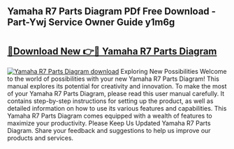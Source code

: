 ## Yamaha R7 Parts Diagram PDf Free Download - Part-Ywj Service Owner Guide y1m6g

# <h2><a href="http://dfm8lcw.blite.top/?on=Yamaha+R7+Parts+Diagram">🔗Download New 👉🔴 Yamaha R7 Parts Diagram</a></h2>

[![Yamaha R7 Parts Diagram download](https://i.imgur.com/lujVjoI.png)](http://dfm8lcw.blite.top/?on=Yamaha+R7+Parts+Diagram)
Exploring New Possibilities Welcome to the world of possibilities with your new Yamaha R7 Parts Diagram! This manual explores its potential for creativity and innovation. To make the most of your Yamaha R7 Parts Diagram, please read this user manual carefully. It contains step-by-step instructions for setting up the product, as well as detailed information on how to use its various features and capabilities. This Yamaha R7 Parts Diagram comes equipped with a wealth of features to maximize your productivity. Please Keep Us Updated Yamaha R7 Parts Diagram. Share your feedback and suggestions to help us improve our products and services.
